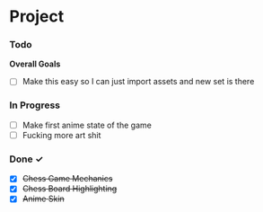 # Project

### Todo

**Overall Goals**

- [ ] Make this easy so I can just import assets and new set is there

### In Progress

- [ ] Make first anime state of the game
- [ ] Fucking more art shit

### Done ✓

- [x] ~~Chess Game Mechanics~~
- [x] ~~Chess Board Highlighting~~
- [x] ~~Anime Skin~~
